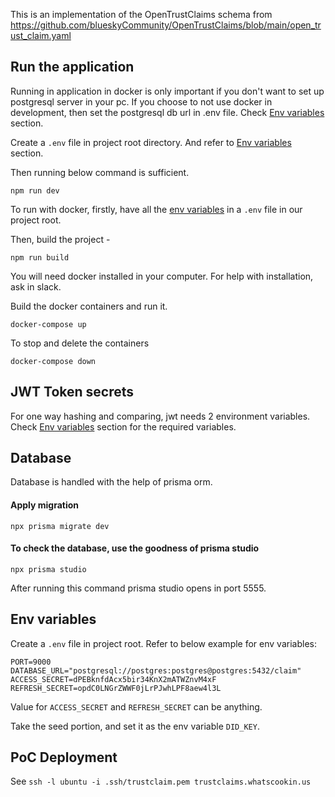 This is an implementation of the OpenTrustClaims schema from https://github.com/blueskyCommunity/OpenTrustClaims/blob/main/open_trust_claim.yaml

## Run the application

Running in application in docker is only important if you don't want to set up postgresql server in your pc. If you choose to not use docker in development, then set the postgresql db url in .env file. Check [Env variables](#env-variables) section.

Create a `.env` file in project root directory. And refer to [Env variables](#env-variables) section.

Then running below command is sufficient.

```
npm run dev
```

To run with docker, firstly, have all the [env variables](#env-variables) in a `.env` file in our project root.

Then, build the project -

```
npm run build
```

You will need docker installed in your computer. For help with installation, ask in slack.

Build the docker containers and run it.

```
docker-compose up
```

To stop and delete the containers

```
docker-compose down
```

## JWT Token secrets

For one way hashing and comparing, jwt needs 2 environment variables. Check [Env variables](#env-variables) section for the required variables.

## Database

Database is handled with the help of prisma orm.

#### Apply migration

```
npx prisma migrate dev
```

#### To check the database, use the goodness of prisma studio

```
npx prisma studio
```

After running this command prisma studio opens in port 5555.

## Env variables

Create a `.env` file in project root. Refer to below example for env variables:

```
PORT=9000
DATABASE_URL="postgresql://postgres:postgres@postgres:5432/claim"
ACCESS_SECRET=dPEBknfdAcx5bir34KnX2mATWZnvM4xF
REFRESH_SECRET=opdC0LNGrZWWF0jLrPJwhLPF8aew4l3L
```

Value for `ACCESS_SECRET` and `REFRESH_SECRET` can be anything.

Take the seed portion, and set it as the env variable `DID_KEY`.

## PoC Deployment

See `ssh -l ubuntu -i .ssh/trustclaim.pem trustclaims.whatscookin.us`
